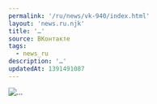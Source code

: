 ```yaml
---
permalink: '/ru/news/vk-940/index.html'
layout: 'news.ru.njk'
title: '…'
source: ВКонтакте
tags:
  - news_ru
description: '…'
updatedAt: 1391491087
---
```

![…](https://sun9-11.userapi.com/impf/Pkt8W6SLFDI3aonJmfvo5xuLZK-0uILbhoZURA/PkweNkyv6GQ.jpg?size=1280x960&quality=96&sign=3130b3493efa722529a8398192074a24&c_uniq_tag=MGWrHdA6Ubpg2N0aNpnhx9nagAIQMs_iNDN9Ec5g29Y&type=album)

